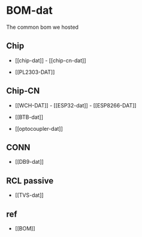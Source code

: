 

# BOM-dat

The common bom we hosted 

## Chip 

- [[chip-dat]] - [[chip-cn-dat]]

- [[PL2303-DAT]]


## Chip-CN
- [[WCH-DAT]] - [[ESP32-dat]] - [[ESP8266-DAT]]

- [[BTB-dat]]

- [[optocoupler-dat]]

## CONN

- [[DB9-dat]]

## RCL passive


- [[TVS-dat]]


## ref 

- [[BOM]]